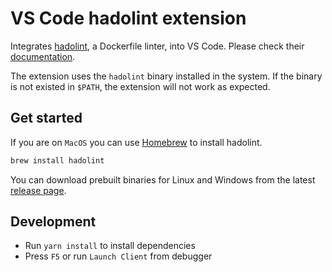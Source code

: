 # VS Code hadolint extension

Integrates [hadolint](https://github.com/hadolint/hadolint), a Dockerfile linter, into VS Code. Please check their [documentation](https://github.com/hadolint/hadolint).

The extension uses the `hadolint` binary installed in the system. If the binary is not existed in `$PATH`, the extension will not work as expected.

## Get started

If you are on `MacOS` you can use [Homebrew](https://brew.sh) to install hadolint.

```bash
brew install hadolint
```

You can download prebuilt binaries for Linux and Windows from the latest [release page](https://github.com/hadolint/hadolint/releases/latest).

## Development
* Run `yarn install` to install dependencies
* Press `F5` or run `Launch Client` from debugger
